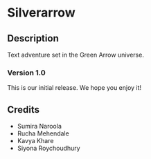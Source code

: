 # Silverarrow

## Description
Text adventure set in the Green Arrow universe.

<!--
## FAQs

### How do I... ?
Try doing this, that, or some other thing.

### What if... ?
Try doing this, that, or some other thing.

## Changelog

### Version 1.1

#### Bug fixes
 * Fixed thing
 * Fixed other thing

#### Changes
 * Added thing
 * Removed thing
 * Added a group of related things:
   * one
   * two
   * three
   * four
 * If you want to be fancy, you can use a...
   * + to indicate something added and a
   * - to indicate something removed, just be careful with your markdown syntax!
-->
### Version 1.0
This is our initial release. We hope you enjoy it!

## Credits
* Sumira Naroola
* Rucha Mehendale
* Kavya Khare
* Siyona Roychoudhury
